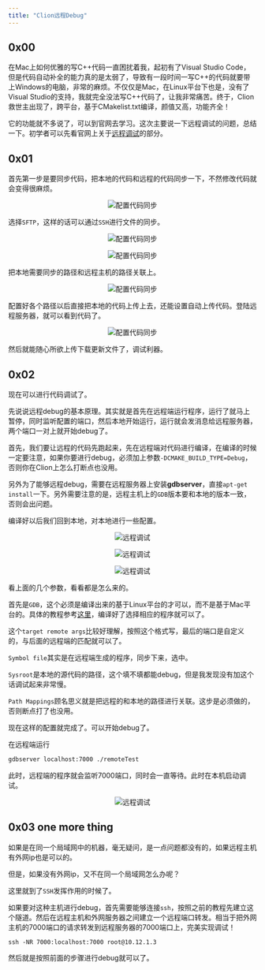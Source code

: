```yaml
---
title: "Clion远程Debug"
---
```


## 0x00
在Mac上如何优雅的写C++代码一直困扰着我，起初有了Visual Studio Code，但是代码自动补全的能力真的是太弱了，导致有一段时间一写C++的代码就要带上Windows的电脑，非常的麻烦。不仅仅是Mac，在Linux平台下也是，没有了Visual Studio的支持，我就完全没法写C++代码了，让我非常痛苦。终于，Clion救世主出现了，跨平台，基于CMakelist.txt编译，颜值又高，功能齐全！

它的功能就不多说了，可以到官网去学习。这次主要说一下远程调试的问题，总结一下。初学者可以先看官网上关于[远程调试](https://www.jetbrains.com/help/clion/run-debug-configuration-remote-gdb.html)的部分。

## 0x01
首先第一步是要同步代码，把本地的代码和远程的代码同步一下，不然修改代码就会变得很麻烦。

<p align="center"><img src="http://q0qh4z3h0.bkt.clouddn.com/cliondeployment1.png" alt="配置代码同步" title style/>
</p>

选择`SFTP`，这样的话可以通过`SSH`进行文件的同步。
<p align="center"><img src="http://q0qh4z3h0.bkt.clouddn.com/cliondeployment2.png" alt="配置代码同步" title style/>
</p>

<p align="center"><img src="http://q0qh4z3h0.bkt.clouddn.com/cliondeployment3.png" alt="配置代码同步" title style/>
</p>

把本地需要同步的路径和远程主机的路径关联上。

<p align="center"><img src="http://q0qh4z3h0.bkt.clouddn.com/cliondeployment4.png" alt="配置代码同步" title style/>
</p>

配置好各个路径以后直接把本地的代码上传上去，还能设置自动上传代码。登陆远程服务器，就可以看到代码了。

<p align="center"><img src="http://q0qh4z3h0.bkt.clouddn.com/cliondeployment5.png" alt="配置代码同步" title style/>
</p>

然后就能随心所欲上传下载更新文件了，调试利器。

## 0x02
现在可以进行代码调试了。

先说说远程debug的基本原理。其实就是首先在远程端运行程序，运行了就马上暂停，同时监听配置的端口，然后本地开始运行，运行就会发消息给远程服务器，两个端口一对上就开始debug了。

首先，我们要让远程的代码先跑起来，先在远程端对代码进行编译，在编译的时候一定要注意，如果你要进行debug，必须加上参数`-DCMAKE_BUILD_TYPE=Debug`，否则你在Clion上怎么打断点也没用。

另外为了能够远程debug，需要在远程服务器上安装**gdbserver**，直接`apt-get install`一下。另外需要注意的是，远程主机上的`GDB`版本要和本地的版本一致，否则会出问题。


编译好以后我们回到本地，对本地进行一些配置。

<p align="center"><img src="http://q0qh4z3h0.bkt.clouddn.com/clionremotedebug1.png" alt="远程调试" title style/>
</p>

<p align="center"><img src="http://q0qh4z3h0.bkt.clouddn.com/clionremotedebug2.png" alt="远程调试" title style/>
</p>

<p align="center"><img src="http://q0qh4z3h0.bkt.clouddn.com/clionremotedebug3.png" alt="远程调试" title style/>
</p>


看上面的几个参数，看看都是怎么来的。

首先是`GDB`，这个必须是编译出来的基于Linux平台的才可以，而不是基于Mac平台的。具体的教程参考[这里](https://blog.jetbrains.com/clion/2016/07/clion-2016-2-eap-remote-gdb-debug/)，编译好了选择相应的程序就可以了。

这个`target remote args`比较好理解，按照这个格式写，最后的端口是自定义的，与后面的远程端的匹配就可以了。

`Symbol file`其实是在远程端生成的程序，同步下来，选中。

`Sysroot`是本地的源代码的路径，这个填不填都能debug，但是我发现没有加这个话调试起来非常慢。

`Path Mappings`顾名思义就是把远程的和本地的路径进行关联。这步是必须做的，否则断点打了也没用。

现在这样的配置就完成了。可以开始debug了。

在远程端运行
``` bash
gdbserver localhost:7000 ./remoteTest 
```
此时，远程端的程序就会监听7000端口，同时会一直等待。此时在本机启动调试。

<p align="center"><img src="http://q0qh4z3h0.bkt.clouddn.com/clionremotedebug4.png" alt="远程调试" title style/>
</p>

## 0x03 one more thing

如果是在同一个局域网中的机器，毫无疑问，是一点问题都没有的，如果远程主机有外网ip也是可以的。

但是，如果没有外网ip，又不在同一个局域网怎么办呢？

这里就到了`SSH`发挥作用的时候了。

如果要对这种主机进行debug，首先需要能够连接`ssh`，按照之前的教程先建立这个隧道。然后在远程主机和外网服务器之间建立一个远程端口转发。相当于把外网主机的7000端口的请求转发到远程服务器的7000端口上，完美实现调试！

`ssh -NR 7000:localhost:7000 root@10.12.1.3`

然后就是按照前面的步骤进行debug就可以了。





